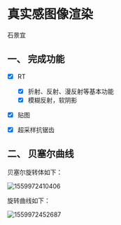 # 真实感图像渲染

石景宜

## 一、 完成功能

- [x] RT
  - [x] 折射、反射、漫反射等基本功能
  - [x] 模糊反射，软阴影
- [x] 贴图
- [x] 超采样抗锯齿



## 二、 贝塞尔曲线

贝塞尔旋转体如下：

![1559972410406](D:\code\computer_graphics\CG_proj1\report_pic\1.png)

旋转曲线如下：

![1559972452687](D:\code\computer_graphics\CG_proj1\report_pic\2.png)

